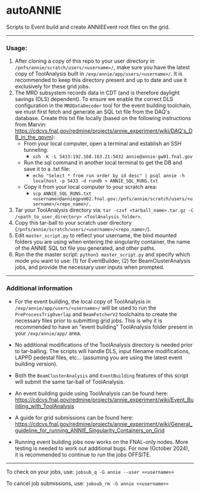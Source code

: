 # autoANNIE

Scripts to Event build and create ANNIEEvent root files on the grid.

-----------------------

### Usage:

1. After cloning a copy of this repo to your user directory in ```/pnfs/annie/scratch/users/<username>/```, make sure you have the latest copy of ToolAnalysis built in ```/exp/annie/app/users/<username>/```. It is recommended to keep this directory present and up to date and use it exclusively for these grid jobs.
2. The MRD subsystem records data in CDT (and is therefore daylight savings (DLS) dependent). To ensure we enable the correct DLS configuration in the `MRDDataDecoder` tool for the event building toolchain, we must first fetch and generate an SQL txt file from the DAQ's database. Create this txt file locally (based on the following instructions from Marvin: https://cdcvs.fnal.gov/redmine/projects/annie_experiment/wiki/DAQ's_DB_in_the_gpvm): 
   - From your local computer, open a terminal and establish an SSH tunneling:
     - `ssh -K -L 5433:192.168.163.21:5432 annie@annie-gw01.fnal.gov`
   - Run the sql command in another local terminal to get the DB and save it to a .txt file:
     - `echo "Select * from run order by id desc" | psql annie -h localhost -p 5433 -d rundb > ANNIE_SQL_RUNS.txt`
   - Copy it from your local computer to your scratch area:
     - ```scp ANNIE_SQL_RUNS.txt <username>@anniegpvm02.fnal.gov:/pnfs/annie/scratch/users/<username>/<repo_name>/.```
3. Tar your ToolAnalysis directory via: ```tar -czvf <tarball_name>.tar.gz -C /<path_to_user_directory> <ToolAnalysis_folder>```.
4. Copy this tar-ball to your scratch user directory (```/pnfs/annie/scratch/users/<username>/<repo_name>/```).
5. Edit ```master_script.py``` to reflect your username, the bind mounted folders you are using when entering the singularity container, the name of the ANNIE SQL txt file you generated, and other paths.
6. Run the the master script: ```python3 master_script.py``` and specify which mode you want to use: (1) for EventBuilder, (2) for BeamClusterAnalysis jobs, and provide the necessary user inputs when prompted.

-----------------------

### Additional information

- For the event building, the local copy of ToolAnalysis in ```/exp/annie/app/users/<username>/``` will be used to run the ```PreProcessTrigOverlap``` and ```BeamFetcherV2``` toolchains to create the necessary files prior to submitting grid jobs. This is why it is recommended to have an "event building" ToolAnalysis folder present in your `/exp/annie/app/` area.

- No additional modifications of the ToolAnalysis directory is needed prior to tar-balling. The scripts will handle DLS, input filename modifications, LAPPD pedestal files, etc... (assuming you are using the latest event building version).

- Both the ```BeamClusterAnalysis``` and ```EventBuilding``` features of this script will submit the same tar-ball of ToolAnalysis.

- An event building guide using ToolAnalysis can be found here: https://cdcvs.fnal.gov/redmine/projects/annie_experiment/wiki/Event_Building_with_ToolAnalysis

- A guide for grid submissions can be found here: https://cdcvs.fnal.gov/redmine/projects/annie_experiment/wiki/General_guideline_for_running_ANNIE_Singularity_Containers_on_Grid

- Running event building jobs now works on the FNAL-only nodes. More testing is needed to work out additional bugs. For now (October 2024), it is recommended to continue to run the jobs OFFSITE.

-----------------------

To check on your jobs, use: ```jobsub_q -G annie --user <<username>>```

To cancel job submissions, use: ```jobsub_rm -G annie <<username>>```
